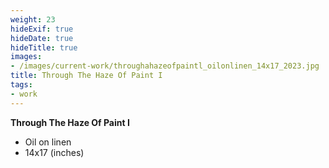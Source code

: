 ```yaml
---
weight: 23
hideExif: true
hideDate: true
hideTitle: true
images:
- /images/current-work/throughahazeofpaintl_oilonlinen_14x17_2023.jpg
title: Through The Haze Of Paint I
tags:
- work
---
```

**Through The Haze Of Paint I**
- Oil on linen
- 14x17 (inches)